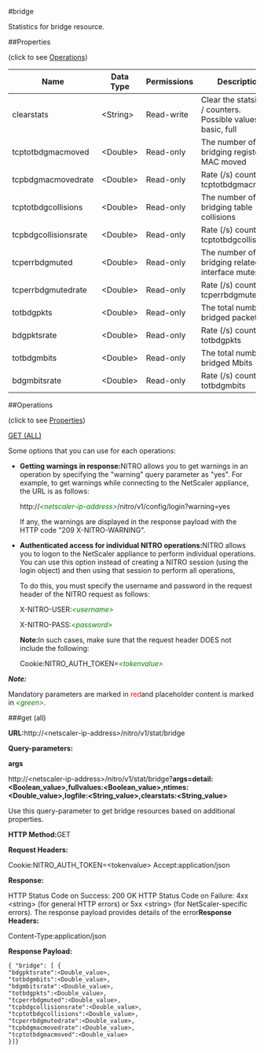 #bridge

Statistics for bridge resource.


##Properties 
<span>(click to see [Operations](#opera))</span>


<table><thead><tr><th>Name</th><th>Data Type</th><th>Permissions</th><th>Description</th></tr></thead><tbody><tr><td>clearstats</td><td>&lt;String></td><td>Read-write</td><td>Clear the statsistics / counters.<br>Possible values = basic, full</td></tr><tr><td>tcptotbdgmacmoved</td><td>&lt;Double></td><td>Read-only</td><td>The number of times bridging registered MAC moved</td></tr><tr><td>tcpbdgmacmovedrate</td><td>&lt;Double></td><td>Read-only</td><td>Rate (/s) counter for tcptotbdgmacmoved</td></tr><tr><td>tcptotbdgcollisions</td><td>&lt;Double></td><td>Read-only</td><td>The number of bridging table collisions</td></tr><tr><td>tcpbdgcollisionsrate</td><td>&lt;Double></td><td>Read-only</td><td>Rate (/s) counter for tcptotbdgcollisions</td></tr><tr><td>tcperrbdgmuted</td><td>&lt;Double></td><td>Read-only</td><td>The number of bridging related interface mutes</td></tr><tr><td>tcperrbdgmutedrate</td><td>&lt;Double></td><td>Read-only</td><td>Rate (/s) counter for tcperrbdgmuted</td></tr><tr><td>totbdgpkts</td><td>&lt;Double></td><td>Read-only</td><td>The total number of bridged packets</td></tr><tr><td>bdgpktsrate</td><td>&lt;Double></td><td>Read-only</td><td>Rate (/s) counter for totbdgpkts</td></tr><tr><td>totbdgmbits</td><td>&lt;Double></td><td>Read-only</td><td>The total number of bridged Mbits</td></tr><tr><td>bdgmbitsrate</td><td>&lt;Double></td><td>Read-only</td><td>Rate (/s) counter for totbdgmbits</td></tr></tbody></table>
##Operations 
<span>(click to see [Properties](#prope))</span>


[GET (ALL)](#ge)


Some options that you can use for each operations:
<ul><li><p><b>Getting warnings in response:</b>NITRO allows you to get warnings in an operation by specifying the "warning" query parameter as "yes". For example, to get warnings while connecting to the NetScaler appliance, the URL is as follows:</p><p>http://<span style="color:green;font-style:italic;">&lt;netscaler-ip-address&gt;</span>/nitro/v1/config/login?warning=yes</p><p>If any, the warnings are displayed in the response payload with the HTTP code "209 X-NITRO-WARNING".</p></li><li><p><b>Authenticated access for individual NITRO operations:</b>NITRO allows you to logon to the NetScaler appliance to perform individual operations. You can use this option instead of creating a NITRO session (using the login object) and then using that session to perform all operations,</p><p>To do this, you must specify the username and password in the request header of the NITRO request as follows:</p><p>X-NITRO-USER:<span style="color:green;font-style:italic;">&lt;username&gt;</span></p><p>X-NITRO-PASS:<span style="color:green;font-style:italic;">&lt;password&gt;</span></p><p><b>Note:</b>In such cases, make sure that the request header DOES not include the following:</p><p>Cookie:NITRO_AUTH_TOKEN=<span style="color:green;font-style:italic;">&lt;tokenvalue&gt;</span></p></li></ul>



***Note:*** 
Mandatory parameters are marked in <span style="color:#FF0000;">red</span>and placeholder content is marked in <span style="color:green;font-style:italic">&lt;green&gt;</span>.

###get (all)



<b>URL:</b>http://&lt;netscaler-ip-address&gt;/nitro/v1/stat/bridge
<b>Query-parameters:</b>
<b>args</b>
http://&lt;netscaler-ip-address&gt;/nitro/v1/stat/bridge?<b>args=detail:&lt;Boolean_value&gt;,fullvalues:&lt;Boolean_value&gt;,ntimes:&lt;Double_value&gt;,logfile:&lt;String_value&gt;,clearstats:&lt;String_value&gt;</b>
Use this query-parameter to get bridge resources based on additional properties.



<b>HTTP Method:</b>GET
<b>Request Headers:</b>

Cookie:NITRO_AUTH_TOKEN=&lt;tokenvalue&gt;Accept:application/json

<b>Response:</b>
HTTP Status Code on Success: 200 OKHTTP Status Code on Failure: 4xx &lt;string&gt; (for general HTTP errors) or 5xx &lt;string&gt; (for NetScaler-specific errors). The response payload provides details of the error<b>Response Headers:</b>

Content-Type:application/json

<b>Response Payload: </b>```{ "bridge": [ {"bdgpktsrate":<Double_value>,"totbdgmbits":<Double_value>,"bdgmbitsrate":<Double_value>,"totbdgpkts":<Double_value>,"tcperrbdgmuted":<Double_value>,"tcpbdgcollisionsrate":<Double_value>,"tcptotbdgcollisions":<Double_value>,"tcperrbdgmutedrate":<Double_value>,"tcpbdgmacmovedrate":<Double_value>,"tcptotbdgmacmoved":<Double_value>}]}```



